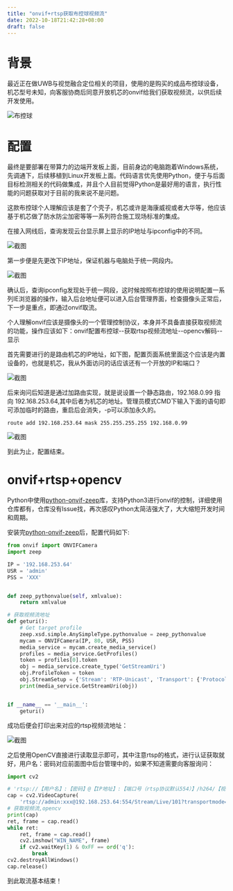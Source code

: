 ```yaml
---
title: "onvif+rtsp获取布控球视频流"
date: 2022-10-18T21:42:28+08:00
draft: false
---
```


# 背景

最近正在做UWB与视觉融合定位相关的项目，使用的是购买的成品布控球设备，机芯型号未知，向客服协商后同意开放机芯的onvif给我们获取视频流，以供后续开发使用。

![布控球](https://cdn.staticaly.com/gh/zhendehanzi/Blog-Images-1@master/布控球.5zb78wj78ks0.webp)

# 配置

最终是要部署在带算力的边端开发板上面，目前身边的电脑跑着Windows系统，先调通下，后续移植到Linux开发板上面。代码语言优先使用Python，便于与后面目标检测相关的代码做集成，并且个人目前觉得Python是最好用的语言，执行性能的问题获取对于目前的我来说不是问题。

这款布控球个人理解应该是套了个壳子，机芯或许是海康威视或者大华等，他应该基于机芯做了防水防尘加密等等一系列符合施工现场标准的集成。

在接入网线后，查询发现云台显示屏上显示的IP地址与ipconfig中的不同。

![截图](https://cdn.staticaly.com/gh/zhendehanzi/Blog-Images-1@master/截图.2rbjfm1squw0.webp)

第一步便是先更改下IP地址，保证机器与电脑处于统一网段内。

![截图](https://cdn.staticaly.com/gh/zhendehanzi/Blog-Images-1@master/截图.5k5pl3vpbt40.webp)

确认后，查询ipconfig发现处于统一网段，这时候按照布控球的使用说明配置一系列IE浏览器的操作，输入后台地址便可以进入后台管理界面，检查摄像头正常后，下一步是重点，即通过onvif取流。

个人理解onvif应该是摄像头的一个管理控制协议，本身并不具备直接获取视频流的功能，操作应该如下：onvif配置布控球--获取rtsp视频流地址--opencv解码--显示

首先需要进行的是路由机芯的IP地址，如下图，配置页面系统里面这个应该是内置设备的，也就是机芯，我从外面访问的话应该还有一个开放的IP和端口？

![截图](https://cdn.staticaly.com/gh/zhendehanzi/Blog-Images-1@master/截图.2hickvjd4f00.webp)

后来询问后知道是通过加路由实现，就是说设置一个静态路由，192.168.0.99 指向 192.168.253.64,其中后者为机芯的地址。管理员模式CMD下输入下面的语句即可添加临时的路由，重启后会消失，-p可以添加永久的。

```route add 192.168.253.64 mask 255.255.255.255 192.168.0.99```

![截图](https://cdn.staticaly.com/gh/zhendehanzi/Blog-Images-1@master/截图.6ge3xah4w3w0.webp)

到此为止，配置结束。

# onvif+rtsp+opencv

Python中使用[python-onvif-zeep](https://github.com/FalkTannhaeuser/python-onvif-zeep)库，支持Python3进行onvif的控制，详细使用仓库都有，仓库没有Issue找，再次感叹Python太简洁强大了，大大缩短开发时间和周期。

安装完[python-onvif-zeep](https://github.com/FalkTannhaeuser/python-onvif-zeep)后，配置代码如下:

```python
from onvif import ONVIFCamera
import zeep

IP = '192.168.253.64'
USR = 'admin'
PSS = 'XXX'


def zeep_pythonvalue(self, xmlvalue):
    return xmlvalue

# 获取视频流地址
def geturi():
    # Get target profile
    zeep.xsd.simple.AnySimpleType.pythonvalue = zeep_pythonvalue
    mycam = ONVIFCamera(IP, 80, USR, PSS)
    media_service = mycam.create_media_service()
    profiles = media_service.GetProfiles()
    token = profiles[0].token
    obj = media_service.create_type('GetStreamUri')
    obj.ProfileToken = token
    obj.StreamSetup = {'Stream': 'RTP-Unicast', 'Transport': {'Protocol': 'RTSP'}}
    print(media_service.GetStreamUri(obj))


if __name__ == '__main__':
    geturi()
```

成功后便会打印出来对应的rtsp视频流地址：

![截图](https://cdn.staticaly.com/gh/zhendehanzi/Blog-Images-1@master/截图.o3hfoahvnk0.webp)

之后使用OpenCV直接进行读取显示即可，其中注意rtsp的格式，进行认证获取就好，用户名：密码对应前面图中后台管理中的，如果不知道需要向客服询问：

```python
import cv2

# 'rtsp://【用户名】:【密码】@【IP地址】:【端口号（rtsp协议默认554）】/h264/【视频通道（如ch2）】/main/av_stream')  # 获取视频流,opencv
cap = cv2.VideoCapture(
    'rtsp://admin:xxx@192.168.253.64:554/Stream/Live/101?transportmode=unicast&profile=ONFProfileToken_101')  #
# 获取视频流,opencv
print(cap)
ret, frame = cap.read()
while ret:
    ret, frame = cap.read()
    cv2.imshow("WIN_NAME", frame)
    if cv2.waitKey(1) & 0xFF == ord('q'):
        break
cv2.destroyAllWindows()
cap.release()

```

到此取流基本结束！
